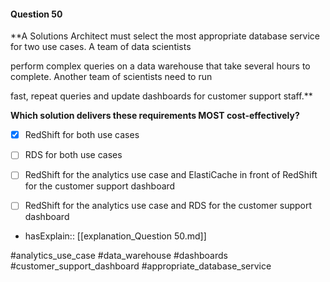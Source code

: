 #### Question  50


**A Solutions Architect must select the most appropriate database service for two use cases. A team of data scientists

perform complex queries on a data warehouse that take several hours to complete. Another team of scientists need to run

fast, repeat queries and update dashboards for customer support staff.**


**Which solution delivers these requirements MOST cost-effectively?**


- [x] RedShift for both use cases


- [ ] RDS for both use cases


- [ ] RedShift for the analytics use case and ElastiCache in front of RedShift for the customer support dashboard


- [ ] RedShift for the analytics use case and RDS for the customer support dashboard



- hasExplain:: [[explanation_Question  50.md]]

#analytics_use_case #data_warehouse #dashboards #customer_support_dashboard #appropriate_database_service 
